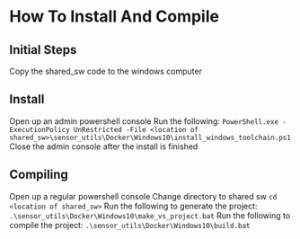 # How To Install And Compile
## Initial Steps
Copy the shared_sw code to the windows computer
## Install
Open up an admin powershell console
Run the following:
``
PowerShell.exe -ExecutionPolicy UnRestricted -File <location of shared_sw>\sensor_utils\Docker\Windows10\install_windows_toolchain.ps1
``
Close the admin console after the install is finished
## Compiling
Open up a regular powershell console
Change directory to shared sw
``
cd <location of shared_sw>
``
Run the following to generate the project:
``
.\sensor_utils\Docker\Windows10\make_vs_project.bat
``
Run the following to compile the project:
``
.\sensor_utils\Docker\Windows10\build.bat
``
